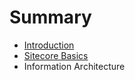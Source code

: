# Summary

* [Introduction](README.md)
* [Sitecore Basics](chapter1.md)
* Information Architecture

